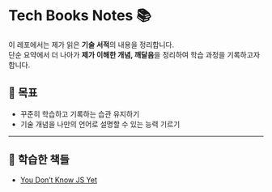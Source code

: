 # Tech Books Notes 📚

이 레포에서는 제가 읽은 **기술 서적**의 내용을 정리합니다.   
단순 요약에서 더 나아가 **제가 이해한 개념, 깨달음**을 정리하여 학습 과정을 기록하고자 합니다.

## 🎯 목표
- 꾸준히 학습하고 기록하는 습관 유지하기
- 기술 개념을 나만의 언어로 설명할 수 있는 능력 기르기

---

## 📖 학습한 책들

- [You Don’t Know JS Yet](./you-dont-know-js-yet/README.md)
